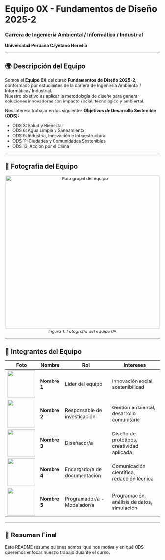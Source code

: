 # Equipo 0X - Fundamentos de Diseño 2025-2  
### Carrera de Ingeniería Ambiental / Informática / Industrial  
**Universidad Peruana Cayetano Heredia**

---

## 🌍 Descripción del Equipo  
Somos el **Equipo 0X** del curso **Fundamentos de Diseño 2025-2**, conformado por estudiantes de la carrera de Ingeniería Ambiental / Informática / Industrial.  
Nuestro objetivo es aplicar la metodología de diseño para generar soluciones innovadoras con impacto social, tecnológico y ambiental.  

Nos interesa trabajar en los siguientes **Objetivos de Desarrollo Sostenible (ODS):**  
- ODS 3: Salud y Bienestar  
- ODS 6: Agua Limpia y Saneamiento  
- ODS 9: Industria, Innovación e Infraestructura  
- ODS 11: Ciudades y Comunidades Sostenibles  
- ODS 13: Acción por el Clima  

---

## 📸 Fotografía del Equipo  
<p align="center">
  <img src="/Recursos/Imágenes/equipo.png" alt="Foto grupal del equipo" width="500"/><br>
  <em>Figura 1. Fotografía del equipo 0X</em>
</p>

---

## 👥 Integrantes del Equipo  

| Foto | Nombre | Rol | Intereses |
|------|--------|-----|-----------|
| <img src="/Recursos/Imágenes/integrante1.png" width="90"/> | **Nombre 1** | Líder del equipo | Innovación social, sostenibilidad |
| <img src="/Recursos/Imágenes/integrante2.png" width="90"/> | **Nombre 2** | Responsable de investigación | Gestión ambiental, desarrollo comunitario |
| <img src="/Recursos/Imágenes/integrante1.png" width="90"/> | **Nombre 3** | Diseñador/a | Diseño de prototipos, creatividad aplicada |
| <img src="/Recursos/Imágenes/integrante2.png" width="90"/> | **Nombre 4** | Encargado/a de documentación | Comunicación científica, redacción técnica |
| <img src="/Recursos/Imágenes/integrante1.png" width="90"/> | **Nombre 5** | Programador/a - Modelador/a | Programación, análisis de datos, simulación |

---

## 📌 Resumen Final  
Este README resume quiénes somos, qué nos motiva y en qué ODS queremos enfocar nuestro trabajo durante el curso.  
